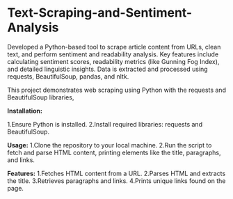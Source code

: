 # Text-Scraping-and-Sentiment-Analysis
Developed a Python-based tool to scrape article content from URLs, clean text, and perform sentiment and readability analysis. Key features include calculating sentiment scores, readability metrics (like Gunning Fog Index), and detailed linguistic insights. Data is extracted and processed using requests, BeautifulSoup, pandas, and nltk.

This project demonstrates web scraping using Python with the requests and BeautifulSoup libraries, 

<b>Installation:</b>

1.Ensure Python is installed.
2.Install required libraries: requests and BeautifulSoup.

<b>Usage:</b>
1.Clone the repository to your local machine.
2.Run the script to fetch and parse HTML content, printing elements like the title, paragraphs, and links.

<b>Features:</b>
1.Fetches HTML content from a URL.
2.Parses HTML and extracts the title.
3.Retrieves paragraphs and links.
4.Prints unique links found on the page.

